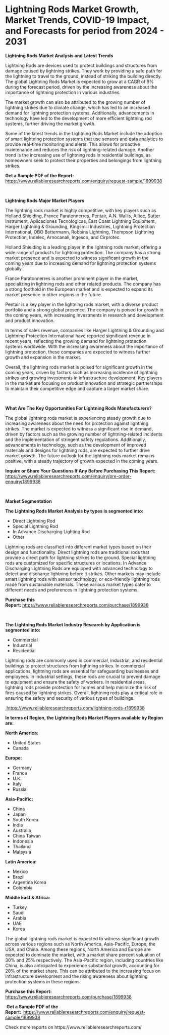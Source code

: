 <p><h1>Lightning Rods Market Growth, Market Trends, COVID-19 Impact, and Forecasts for period from 2024 - 2031</h1></p><p><strong>Lightning Rods Market Analysis and Latest Trends</strong></p>
<p><p>Lightning Rods are devices used to protect buildings and structures from damage caused by lightning strikes. They work by providing a safe path for the lightning to travel to the ground, instead of striking the building directly. The global Lightning Rods Market is expected to grow at a CAGR of 9% during the forecast period, driven by the increasing awareness about the importance of lightning protection in various industries.</p><p>The market growth can also be attributed to the growing number of lightning strikes due to climate change, which has led to an increased demand for lightning protection systems. Additionally, advancements in technology have led to the development of more efficient lightning rod systems, further driving the market growth.</p><p>Some of the latest trends in the Lightning Rods Market include the adoption of smart lightning protection systems that use sensors and data analytics to provide real-time monitoring and alerts. This allows for proactive maintenance and reduces the risk of lightning-related damage. Another trend is the increasing use of lightning rods in residential buildings, as homeowners seek to protect their properties and belongings from lightning strikes.</p></p>
<p><strong>Get a Sample PDF of the Report:&nbsp;</strong> <a href="https://www.reliableresearchreports.com/enquiry/request-sample/1899938">https://www.reliableresearchreports.com/enquiry/request-sample/1899938</a></p>
<p>&nbsp;</p>
<p><strong>Lightning Rods Major Market Players</strong></p>
<p><p>The lightning rods market is highly competitive, with key players such as Holland Shielding, France Paratonnerres, Pentair, A.N. Wallis, Alltec, Sutter Instrument, Aplicaciones Tecnologicas, East Coast Lightning Equipment, Harger Lightning & Grounding, Kingsmill Industries, Lightning Protection International, OBO Bettermann, Robbins Lightning, Thompson Lightning Protection, Indelec, Arnocanali, Ingesco, and Cirprotec.</p><p>Holland Shielding is a leading player in the lightning rods market, offering a wide range of products for lightning protection. The company has a strong market presence and is expected to witness significant growth in the coming years due to increasing demand for lightning protection systems globally.</p><p>France Paratonnerres is another prominent player in the market, specializing in lightning rods and other related products. The company has a strong foothold in the European market and is expected to expand its market presence in other regions in the future.</p><p>Pentair is a key player in the lightning rods market, with a diverse product portfolio and a strong global presence. The company is poised for growth in the coming years, with increasing investments in research and development and product innovation.</p><p>In terms of sales revenue, companies like Harger Lightning & Grounding and Lightning Protection International have reported significant revenue in recent years, reflecting the growing demand for lightning protection systems worldwide. With the increasing awareness about the importance of lightning protection, these companies are expected to witness further growth and expansion in the market.</p><p>Overall, the lightning rods market is poised for significant growth in the coming years, driven by factors such as increasing incidence of lightning strikes and growing investments in infrastructure development. Key players in the market are focusing on product innovation and strategic partnerships to maintain their competitive edge and capture a larger market share.</p></p>
<p>&nbsp;</p>
<p><strong>What Are The Key Opportunities For Lightning Rods Manufacturers?</strong></p>
<p><p>The global lightning rods market is experiencing steady growth due to increasing awareness about the need for protection against lightning strikes. The market is expected to witness a significant rise in demand, driven by factors such as the growing number of lightning-related incidents and the implementation of stringent safety regulations. Additionally, advancements in technology, such as the development of improved materials and designs for lightning rods, are expected to further drive market growth. The future outlook for the lightning rods market remains positive, with a steady trajectory of growth expected in the coming years.</p></p>
<p><strong>Inquire or Share Your Questions If Any Before Purchasing This Report:</strong> <a href="https://www.reliableresearchreports.com/enquiry/pre-order-enquiry/1899938">https://www.reliableresearchreports.com/enquiry/pre-order-enquiry/1899938</a></p>
<p>&nbsp;</p>
<p><strong>Market Segmentation</strong></p>
<p><strong>The Lightning Rods Market Analysis by types is segmented into:</strong></p>
<p><ul><li>Direct Lightning Rod</li><li>Special Lightning Rod</li><li>In Advance Discharging Lighting Rod</li><li>Other</li></ul></p>
<p><p>Lightning rods are classified into different market types based on their design and functionality. Direct lightning rods are traditional rods that provide a direct path for lightning strikes to the ground. Special lightning rods are customized for specific structures or locations. In Advance Discharging Lightning Rods are equipped with advanced technology to detect and discharge lightning before it strikes. Other markets may include smart lightning rods with sensor technology, or eco-friendly lightning rods made from sustainable materials. These various market types cater to different needs and preferences in lightning protection systems.</p></p>
<p><strong>Purchase this Report:&nbsp;</strong><a href="https://www.reliableresearchreports.com/purchase/1899938">https://www.reliableresearchreports.com/purchase/1899938</a></p>
<p>&nbsp;</p>
<p><strong>The Lightning Rods Market Industry Research by Application is segmented into:</strong></p>
<p><ul><li>Commercial</li><li>Industrial</li><li>Residential</li></ul></p>
<p><p>Lightning rods are commonly used in commercial, industrial, and residential buildings to protect structures from lightning strikes. In commercial applications, lightning rods are essential for safeguarding businesses and employees. In industrial settings, these rods are crucial to prevent damage to equipment and ensure the safety of workers. In residential areas, lightning rods provide protection for homes and help minimize the risk of fires caused by lightning strikes. Overall, lightning rods play a critical role in ensuring the safety and security of various types of buildings.</p></p>
<p><a href="https://www.reliableresearchreports.com/lightning-rods-r1899938">&nbsp;https://www.reliableresearchreports.com/lightning-rods-r1899938</a></p>
<p><strong>In terms of Region, the Lightning Rods Market Players available by Region are:</strong></p>
<p>
    <p> <strong> North America: </strong>
        <ul>
            <li>United States</li>
            <li>Canada</li>
        </ul>
        </p> 
    <p> <strong> Europe: </strong>
        <ul>
            <li>Germany</li>
            <li>France</li>
            <li>U.K.</li>
            <li>Italy</li>
            <li>Russia</li>
        </ul>
        </p> 
    <p> <strong> Asia-Pacific: </strong>
        <ul>
            <li>China</li>
            <li>Japan</li>
            <li>South Korea</li>
            <li>India</li>
            <li>Australia</li>
            <li>China Taiwan</li>
            <li>Indonesia</li>
            <li>Thailand</li>
            <li>Malaysia</li>
        </ul>
        </p> 
    <p> <strong> Latin America: </strong>
        <ul>
            <li>Mexico</li>
            <li>Brazil</li>
            <li>Argentina Korea</li>
            <li>Colombia</li>
        </ul>
        </p> 
    <p> <strong> Middle East & Africa: </strong>
        <ul>
            <li>Turkey</li>
            <li>Saudi</li>
            <li>Arabia</li>
            <li>UAE</li>
            <li>Korea</li>
        </ul>
    </p>
    </p>
<p><p>The global lightning rods market is expected to witness significant growth across various regions such as North America, Asia-Pacific, Europe, the USA, and China. Among these regions, North America and Europe are expected to dominate the market, with a market share percent valuation of 30% and 25% respectively. The Asia-Pacific region, including countries like China, is also anticipated to experience substantial growth, accounting for 20% of the market share. This can be attributed to the increasing focus on infrastructure development and the rising awareness about lightning protection systems in these regions.</p></p>
<p><strong>Purchase this Report: </strong><a href="https://www.reliableresearchreports.com/purchase/1899938">https://www.reliableresearchreports.com/purchase/1899938</a></p>
<p>&nbsp;<strong>Get a Sample PDF of the Report:&nbsp;&nbsp;</strong><a href="https://www.reliableresearchreports.com/enquiry/request-sample/1899938">https://www.reliableresearchreports.com/enquiry/request-sample/1899938</a></p>
<p><strong></strong></p>
<p>Check more reports on https://www.reliableresearchreports.com/</p>